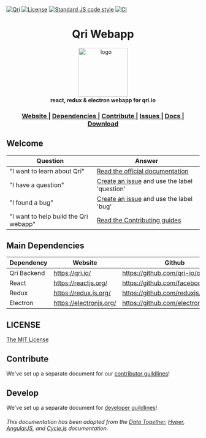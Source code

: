 [![Qri](https://img.shields.io/badge/made%20by-qri-magenta.svg?style=flat-square)](https://qri.io) [![License](https://img.shields.io/github/license/qri-io/frontend.svg?style=flat-square)](./LICENSE) [![Standard JS code style](https://img.shields.io/badge/code%20style-standardJS-green.svg?style=flat-square)](https://standardjs.com/) [![CI](https://img.shields.io/circleci/project/github/qri-io/frontend.svg?style=flat-square)](https://circleci.com/gh/qri-io/frontend)

<h1 align="center">Qri Webapp</h1>

<div align="center">
  <img alt="logo" src="https://qri.io/img/blobs/blob_trio.png" width="128">
</div>
<div align="center">
  <strong>react, redux & electron webapp for qri.io</strong>
</div>

<div align="center">
  <h3>
    <a href="https://qri.io">
      Website
    </a>
    <span> | </span>
    <a href="#dependencies">
      Dependencies
    </a>
    <span> | </span>
    <a href="https://github.com/qri-io/frontend/CONTRIBUTOR.md">
      Contribute
    </a>
    <span> | </span>
    <a href="https://github.com/qri-io/frontend/issues">
      Issues
    </a>
     <span> | </span>
    <a href="https://qri.io/docs/">
      Docs
    </a>
     <span> | </span>
    <a href="https://qri.io/download/">
      Download
    </a>
  </h3>
</div>

## Welcome

| Question | Answer |
|--------|-------|
| "I want to learn about Qri" | [Read the official documentation](https://qri.io/docs/) |
| "I have a question" | [Create an issue](https://github.com/qri-io/frontend/issues) and use the label 'question' |
| "I found a bug" | [Create an issue](https://github.com/qri-io/frontend/issues) and use the label 'bug' |
| "I want to help build the Qri webapp" | [Read the Contributing guides](https://github.com/qri-io/frontend/CONTRIBUTOR.md) |

<a id="dependencies"></a>
## Main Dependencies

| Dependency | Website | Github |
|------|------|------|
| Qri Backend | https://qri.io/ | https://github.com/qri-io/qri/ |
| React | https://reactjs.org/ | https://github.com/facebook/react/ |
| Redux | https://redux.js.org/ | https://github.com/reduxjs/redux |
| Electron | https://electronjs.org/ | https://github.com/electron/electron |


## LICENSE

[The MIT License](https://github.com/cyclejs/cyclejs/blob/master/LICENSE)

## Contribute

We've set up a separate document for our [contributor guildlines](https://github.com/qri-io/frontend/CONTRIBUTOR.md)!

## Develop

We've set up a separate document for [developer guildlines](https://github.com/qri-io/frontend/DEVELOPER.md)!


###### This documentation has been adapted from the [Data Together](https://github.com/datatogether/datatogether), [Hyper](https://github.com/zeit/hyper), [AngularJS](https://github.com/angular/angularJS), and [Cycle.js](https://github.com/cyclejs/cyclejs) documentation.